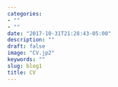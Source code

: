 ```yaml
---
categories:
- ""
- ""
date: "2017-10-31T21:28:43-05:00"
description: ""
draft: false
image: "CV.jp2"
keywords: ""
slug: blog1
title: CV
---
```


